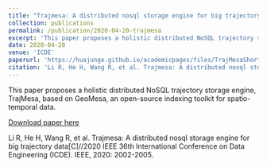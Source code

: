 ```yaml
---
title: "Trajmesa: A distributed nosql storage engine for big trajectory data"
collection: publications
permalink: /publication/2020-04-20-trajmesa
excerpt: 'This paper proposes a holistic distributed NoSQL trajectory storage engine, TrajMesa, based on GeoMesa, an open-source indexing toolkit for spatio-temporal data.'
date: 2020-04-20
venue: 'ICDE'
paperurl: 'https://huajunge.github.io/academicpages/files/TrajMesaShortICDE2020.pdf'
citation: 'Li R, He H, Wang R, et al. Trajmesa: A distributed nosql storage engine for big trajectory data[C]//2020 IEEE 36th International Conference on Data Engineering (ICDE). IEEE, 2020: 2002-2005.'
---
```

This paper proposes a holistic distributed NoSQL trajectory storage engine, TrajMesa, based on GeoMesa, an open-source indexing toolkit for spatio-temporal data.

[Download paper here](https://huajunge.github.io/academicpages/files/TrajMesaShortICDE2020.pdf)

Li R, He H, Wang R, et al. Trajmesa: A distributed nosql storage engine for big trajectory data[C]//2020 IEEE 36th International Conference on Data Engineering (ICDE). IEEE, 2020: 2002-2005.